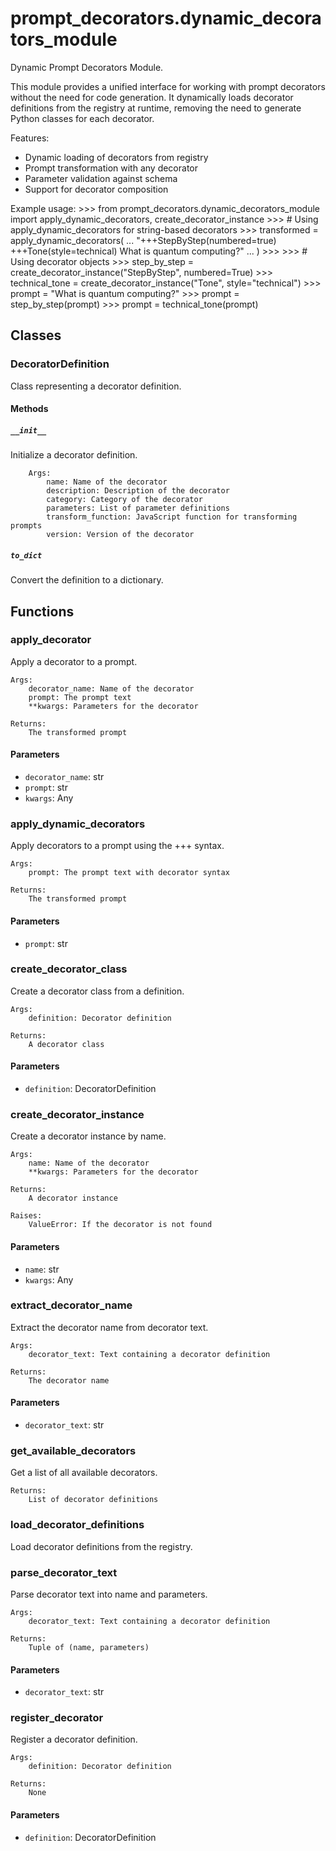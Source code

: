 # prompt_decorators.dynamic_decorators_module

Dynamic Prompt Decorators Module.

This module provides a unified interface for working with prompt decorators
without the need for code generation. It dynamically loads decorator definitions
from the registry at runtime, removing the need to generate Python classes for
each decorator.

Features:
- Dynamic loading of decorators from registry
- Prompt transformation with any decorator
- Parameter validation against schema
- Support for decorator composition

Example usage:
    >>> from prompt_decorators.dynamic_decorators_module import apply_dynamic_decorators, create_decorator_instance
    >>> # Using apply_dynamic_decorators for string-based decorators
    >>> transformed = apply_dynamic_decorators(
    ...     "+++StepByStep(numbered=true)
+++Tone(style=technical)
What is quantum computing?"
    ... )
    >>>
    >>> # Using decorator objects
    >>> step_by_step = create_decorator_instance("StepByStep", numbered=True)
    >>> technical_tone = create_decorator_instance("Tone", style="technical")
    >>> prompt = "What is quantum computing?"
    >>> prompt = step_by_step(prompt)
    >>> prompt = technical_tone(prompt)

## Classes

### DecoratorDefinition

Class representing a decorator definition.

#### Methods

##### `__init__`

Initialize a decorator definition.

        Args:
            name: Name of the decorator
            description: Description of the decorator
            category: Category of the decorator
            parameters: List of parameter definitions
            transform_function: JavaScript function for transforming prompts
            version: Version of the decorator

##### `to_dict`

Convert the definition to a dictionary.

## Functions

### apply_decorator

Apply a decorator to a prompt.

    Args:
        decorator_name: Name of the decorator
        prompt: The prompt text
        **kwargs: Parameters for the decorator

    Returns:
        The transformed prompt

#### Parameters

- `decorator_name`: str
- `prompt`: str
- `kwargs`: Any

### apply_dynamic_decorators

Apply decorators to a prompt using the +++ syntax.

    Args:
        prompt: The prompt text with decorator syntax

    Returns:
        The transformed prompt

#### Parameters

- `prompt`: str

### create_decorator_class

Create a decorator class from a definition.

    Args:
        definition: Decorator definition

    Returns:
        A decorator class

#### Parameters

- `definition`: DecoratorDefinition

### create_decorator_instance

Create a decorator instance by name.

    Args:
        name: Name of the decorator
        **kwargs: Parameters for the decorator

    Returns:
        A decorator instance

    Raises:
        ValueError: If the decorator is not found

#### Parameters

- `name`: str
- `kwargs`: Any

### extract_decorator_name

Extract the decorator name from decorator text.

    Args:
        decorator_text: Text containing a decorator definition

    Returns:
        The decorator name

#### Parameters

- `decorator_text`: str

### get_available_decorators

Get a list of all available decorators.

    Returns:
        List of decorator definitions

### load_decorator_definitions

Load decorator definitions from the registry.

### parse_decorator_text

Parse decorator text into name and parameters.

    Args:
        decorator_text: Text containing a decorator definition

    Returns:
        Tuple of (name, parameters)

#### Parameters

- `decorator_text`: str

### register_decorator

Register a decorator definition.

    Args:
        definition: Decorator definition

    Returns:
        None

#### Parameters

- `definition`: DecoratorDefinition
